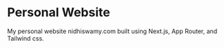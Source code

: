 # Personal Website
My personal website nidhiswamy.com built using Next.js, App Router, and Tailwind css.

